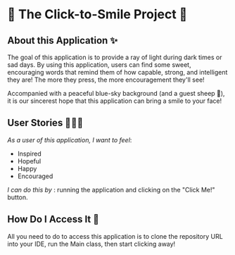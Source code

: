 # 🥰 The Click-to-Smile Project 🥰

## About this Application ✨
 The goal of this application is to provide a ray of light during dark times or sad days. By using this application, users
 can find some sweet, encouraging words that remind them of how capable, strong, and intelligent they are!
  The more they press, the more encouragement they'll see! 
 
 Accompanied with a peaceful blue-sky background (and a guest sheep 🐑), it is our sincerest hope that 
 this application can bring a smile to your face!  
 
 ## User Stories 💁🏼‍♀️
 _As a user of this application, I want to feel_:
 * Inspired
 * Hopeful
 * Happy
 * Encouraged
 
 _I can do this by_ : running the application and clicking on the "Click Me!" button. 


 ## How Do I Access It 🤔
 All you need to do to access this application is to clone the repository URL into your IDE, run the Main class, 
 then start clicking away! 
  
 

 
 
